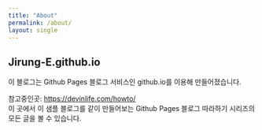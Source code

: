 ```yaml
---
title: "About"
permalink: /about/
layout: single
---
```


## Jirung-E.github.io 

이 블로그는 Github Pages 블로그 서비스인 github.io를 이용해 만들어졌습니다.

참고중인곳: <https://devinlife.com/howto/><br/>
이 곳에서 이 샘플 블로그를 같이 만들어보는 Github Pages 블로그 따라하기 시리즈의
모든 글을 볼 수 있습니다.
